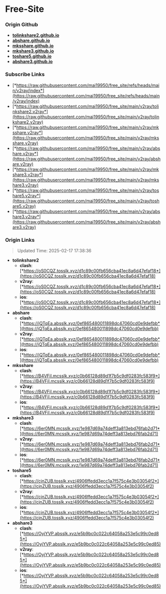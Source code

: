 # Free-Site

### Origin Github

- [**tolinkshare2.github.io**](https://github.com/tolinkshare2/tolinkshare2.github.io)
- [**abshare.github.io**](https://github.com/abshare/abshare.github.io)
- [**mksshare.github.io**](https://github.com/mksshare/mksshare.github.io)
- [**mkshare3.github.io**](https://github.com/mkshare3/mkshare3.github.io)
- [**toshare5.github.io**](https://github.com/toshare5/toshare5.github.io)
- [**abshare3.github.io**](https://github.com/abshare3/abshare3.github.io)

### Subscribe Links

- [*https://raw.githubusercontent.com/mai19950/free_site/refs/heads/main/v2ray/index*](https://raw.githubusercontent.com/mai19950/free_site/refs/heads/main/v2ray/index)
- [*https://raw.githubusercontent.com/mai19950/free_site/main/v2ray/tolinkshare2.v2ray*](https://raw.githubusercontent.com/mai19950/free_site/main/v2ray/tolinkshare2.v2ray)
- [*https://raw.githubusercontent.com/mai19950/free_site/main/v2ray/mksshare.v2ray*](https://raw.githubusercontent.com/mai19950/free_site/main/v2ray/mksshare.v2ray)
- [*https://raw.githubusercontent.com/mai19950/free_site/main/v2ray/abshare.v2ray*](https://raw.githubusercontent.com/mai19950/free_site/main/v2ray/abshare.v2ray)
- [*https://raw.githubusercontent.com/mai19950/free_site/main/v2ray/mkshare3.v2ray*](https://raw.githubusercontent.com/mai19950/free_site/main/v2ray/mkshare3.v2ray)
- [*https://raw.githubusercontent.com/mai19950/free_site/main/v2ray/toshare5.v2ray*](https://raw.githubusercontent.com/mai19950/free_site/main/v2ray/toshare5.v2ray)
- [*https://raw.githubusercontent.com/mai19950/free_site/main/v2ray/abshare3.v2ray*](https://raw.githubusercontent.com/mai19950/free_site/main/v2ray/abshare3.v2ray)

### Origin Links

> Updated Time: 2025-02-17 17:38:36

- **tolinkshare2**
  - **clash**: [*https://oS0CQZ.tosslk.xyz/d1c89c00fb656cba41ec8a6d47efaf18*](https://oS0CQZ.tosslk.xyz/d1c89c00fb656cba41ec8a6d47efaf18)
  - **v2ray**: [*https://oS0CQZ.tosslk.xyz/d1c89c00fb656cba41ec8a6d47efaf18*](https://oS0CQZ.tosslk.xyz/d1c89c00fb656cba41ec8a6d47efaf18)
  - **ios**: [*https://oS0CQZ.tosslk.xyz/d1c89c00fb656cba41ec8a6d47efaf18*](https://oS0CQZ.tosslk.xyz/d1c89c00fb656cba41ec8a6d47efaf18)
- **abshare**
  - **clash**: [*https://jQTqEa.absslk.xyz/0ef865480011898dc47060cd0e9defbb*](https://jQTqEa.absslk.xyz/0ef865480011898dc47060cd0e9defbb)
  - **v2ray**: [*https://jQTqEa.absslk.xyz/0ef865480011898dc47060cd0e9defbb*](https://jQTqEa.absslk.xyz/0ef865480011898dc47060cd0e9defbb)
  - **ios**: [*https://jQTqEa.absslk.xyz/0ef865480011898dc47060cd0e9defbb*](https://jQTqEa.absslk.xyz/0ef865480011898dc47060cd0e9defbb)
- **mksshare**
  - **clash**: [*https://B4VFiI.mcsslk.xyz/c0b66128d89d1f7b5c9df0283fc583f9*](https://B4VFiI.mcsslk.xyz/c0b66128d89d1f7b5c9df0283fc583f9)
  - **v2ray**: [*https://B4VFiI.mcsslk.xyz/c0b66128d89d1f7b5c9df0283fc583f9*](https://B4VFiI.mcsslk.xyz/c0b66128d89d1f7b5c9df0283fc583f9)
  - **ios**: [*https://B4VFiI.mcsslk.xyz/c0b66128d89d1f7b5c9df0283fc583f9*](https://B4VFiI.mcsslk.xyz/c0b66128d89d1f7b5c9df0283fc583f9)
- **mkshare3**
  - **clash**: [*https://6er0MN.mcsslk.xyz/1e987d69a74deff3a813ebd76fab2d71*](https://6er0MN.mcsslk.xyz/1e987d69a74deff3a813ebd76fab2d71)
  - **v2ray**: [*https://6er0MN.mcsslk.xyz/1e987d69a74deff3a813ebd76fab2d71*](https://6er0MN.mcsslk.xyz/1e987d69a74deff3a813ebd76fab2d71)
  - **ios**: [*https://6er0MN.mcsslk.xyz/1e987d69a74deff3a813ebd76fab2d71*](https://6er0MN.mcsslk.xyz/1e987d69a74deff3a813ebd76fab2d71)
- **toshare5**
  - **clash**: [*https://cjnZUB.tosslk.xyz/4906ffedd3ecc1a7f575c4e3b03054f2*](https://cjnZUB.tosslk.xyz/4906ffedd3ecc1a7f575c4e3b03054f2)
  - **v2ray**: [*https://cjnZUB.tosslk.xyz/4906ffedd3ecc1a7f575c4e3b03054f2*](https://cjnZUB.tosslk.xyz/4906ffedd3ecc1a7f575c4e3b03054f2)
  - **ios**: [*https://cjnZUB.tosslk.xyz/4906ffedd3ecc1a7f575c4e3b03054f2*](https://cjnZUB.tosslk.xyz/4906ffedd3ecc1a7f575c4e3b03054f2)
- **abshare3**
  - **clash**: [*https://OyjYVP.absslk.xyz/e5b9bc0c022c64058a253e5c99c0ed85*](https://OyjYVP.absslk.xyz/e5b9bc0c022c64058a253e5c99c0ed85)
  - **v2ray**: [*https://OyjYVP.absslk.xyz/e5b9bc0c022c64058a253e5c99c0ed85*](https://OyjYVP.absslk.xyz/e5b9bc0c022c64058a253e5c99c0ed85)
  - **ios**: [*https://OyjYVP.absslk.xyz/e5b9bc0c022c64058a253e5c99c0ed85*](https://OyjYVP.absslk.xyz/e5b9bc0c022c64058a253e5c99c0ed85)
